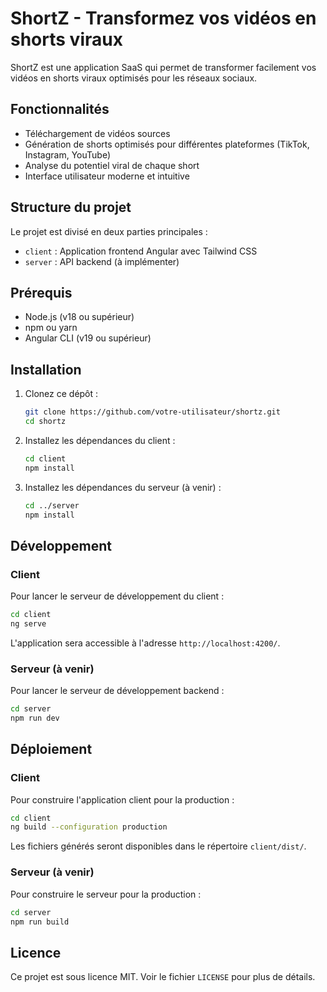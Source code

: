 # ShortZ - Transformez vos vidéos en shorts viraux

ShortZ est une application SaaS qui permet de transformer facilement vos vidéos en shorts viraux optimisés pour les réseaux sociaux.

## Fonctionnalités

- Téléchargement de vidéos sources
- Génération de shorts optimisés pour différentes plateformes (TikTok, Instagram, YouTube)
- Analyse du potentiel viral de chaque short
- Interface utilisateur moderne et intuitive

## Structure du projet

Le projet est divisé en deux parties principales :

- `client` : Application frontend Angular avec Tailwind CSS
- `server` : API backend (à implémenter)

## Prérequis

- Node.js (v18 ou supérieur)
- npm ou yarn
- Angular CLI (v19 ou supérieur)

## Installation

1. Clonez ce dépôt :
   ```bash
   git clone https://github.com/votre-utilisateur/shortz.git
   cd shortz
   ```

2. Installez les dépendances du client :
   ```bash
   cd client
   npm install
   ```

3. Installez les dépendances du serveur (à venir) :
   ```bash
   cd ../server
   npm install
   ```

## Développement

### Client

Pour lancer le serveur de développement du client :

```bash
cd client
ng serve
```

L'application sera accessible à l'adresse `http://localhost:4200/`.

### Serveur (à venir)

Pour lancer le serveur de développement backend :

```bash
cd server
npm run dev
```

## Déploiement

### Client

Pour construire l'application client pour la production :

```bash
cd client
ng build --configuration production
```

Les fichiers générés seront disponibles dans le répertoire `client/dist/`.

### Serveur (à venir)

Pour construire le serveur pour la production :

```bash
cd server
npm run build
```

## Licence

Ce projet est sous licence MIT. Voir le fichier `LICENSE` pour plus de détails. 